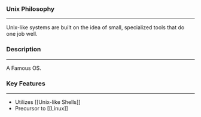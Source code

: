 ### Unix Philosophy 
---
Unix-like systems are built on the idea of small, specialized tools that do one job well. 

### Description
---
A Famous OS.
### Key Features
---
- Utilizes [[Unix-like Shells]]
- Precursor to [[Linux]]